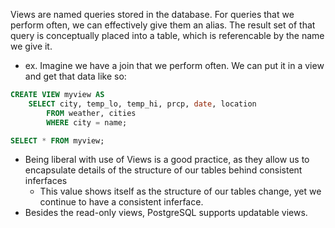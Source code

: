 
Views are named queries stored in the database. For queries that we perform often, we can effectively give them an alias. The result set of that query is conceptually placed into a table, which is referencable by the name we give it.
- ex. Imagine we have a join that we perform often. We can put it in a view and get that data like so:
```sql
CREATE VIEW myview AS
    SELECT city, temp_lo, temp_hi, prcp, date, location
        FROM weather, cities
        WHERE city = name;

SELECT * FROM myview;
```
- Being liberal with use of Views is a good practice, as they allow us to encapsulate details of the structure of our tables behind consistent inferfaces
	- This value shows itself as the structure of our tables change, yet we continue to have a consistent inferface.
- Besides the read-only views, PostgreSQL supports updatable views.
